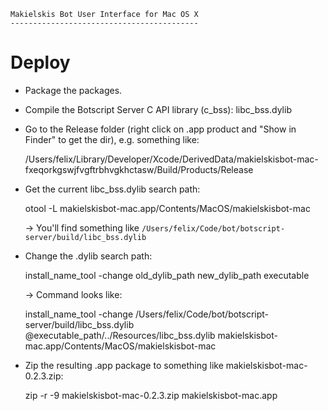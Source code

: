 
    Makielskis Bot User Interface for Mac OS X
    ------------------------------------------



# Deploy

  - Package the packages.

  - Compile the Botscript Server C API library (c_bss): libc_bss.dylib

  - Go to the Release folder (right click on .app product and "Show in Finder" to get the dir), e.g. something like:

     /Users/felix/Library/Developer/Xcode/DerivedData/makielskisbot-mac-fxeqorkgswjfvgftrbhvgkhctasw/Build/Products/Release

  - Get the current libc_bss.dylib search path:

     otool -L makielskisbot-mac.app/Contents/MacOS/makielskisbot-mac

     -> You'll find something like `/Users/felix/Code/bot/botscript-server/build/libc_bss.dylib`

  - Change the .dylib search path:

    install_name_tool -change old_dylib_path new_dylib_path executable

    -> Command looks like:

    install_name_tool -change /Users/felix/Code/bot/botscript-server/build/libc_bss.dylib @executable_path/../Resources/libc_bss.dylib makielskisbot-mac.app/Contents/MacOS/makielskisbot-mac

  - Zip the resulting .app package to something like makielskisbot-mac-0.2.3.zip:

    zip -r -9 makielskisbot-mac-0.2.3.zip makielskisbot-mac.app
